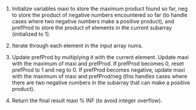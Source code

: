 1. Initialize variables maxi to store the maximum product found so far, neg to store the product of negative numbers encountered so far (to handle cases where two negative numbers make a positive product), and prefProd to store the product of elements in the current subarray (initialized to 1).

2. Iterate through each element in the input array nums.

3. Update prefProd by multiplying it with the current element.
   Update maxi with the maximum of maxi and prefProd.
   If prefProd becomes 0, reset prefProd to 1 and neg to 0.
   If prefProd becomes negative, update maxi with the maximum of maxi and prefProd/neg (this handles cases where there are two negative numbers in the subarray that can make a positive product).

4. Return the final result maxi % INF (to avoid integer overflow).
